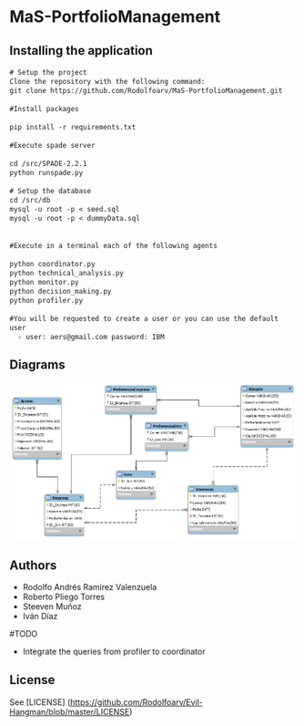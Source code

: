 # MaS-PortfolioManagement

## Installing the application
    # Setup the project
    Clone the repository with the following command:
    git clone https://github.com/Rodolfoarv/MaS-PortfolioManagement.git

    #Install packages

    pip install -r requirements.txt

    #Execute spade server

    cd /src/SPADE-2.2.1
    python runspade.py

    # Setup the database
    cd /src/db
    mysql -u root -p < seed.sql
    mysql -u root -p < dummyData.sql


    #Execute in a terminal each of the following agents

    python coordinator.py
    python technical_analysis.py
    python monitor.py
    python decision_making.py
    python profiler.py

    #You will be requested to create a user or you can use the default user
      - user: aers@gmail.com password: IBM

## Diagrams

![](https://github.com/Rodolfoarv/MaS-PortfolioManagement/blob/master/doc/img/PortafolioInversiones.png)

## Authors

- Rodolfo Andrés Ramírez Valenzuela
- Roberto Pliego Torres
- Steeven Muñoz
- Iván Díaz

#TODO

- Integrate the queries from profiler to coordinator

## License

See [LICENSE] (https://github.com/Rodolfoarv/Evil-Hangman/blob/master/LICENSE)
